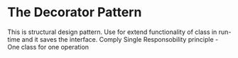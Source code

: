 # The Decorator Pattern
This is structural design pattern.
Use for extend functionality of class in run-time and it saves the interface.
Comply Single Responsobility principle - One class for one operation

